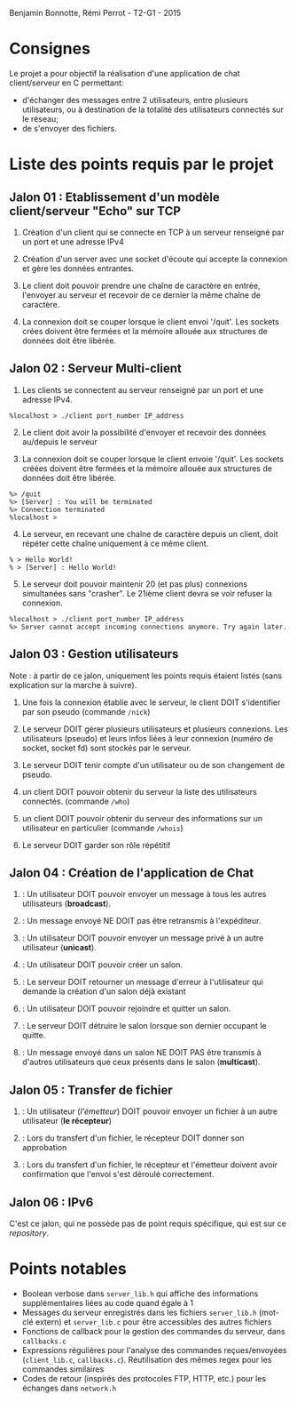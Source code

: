 Benjamin Bonnotte, Rémi Perrot - T2-G1 - 2015

# Consignes

Le projet a pour objectif la réalisation d'une application de chat client/serveur en C permettant:
* d'échanger des messages entre 2 utilisateurs, entre plusieurs utilisateurs, ou à destination de la totalité des utilisateurs connectés sur le réseau;
* de s'envoyer des fichiers.

# Liste des points requis par le projet

## Jalon 01 : Etablissement d'un modèle client/serveur "Echo" sur TCP

1. Création d'un client qui se connecte en TCP à un serveur renseigné par un port et une adresse IPv4

2. Création d'un server avec une socket d'écoute qui accepte la connexion et gère les données entrantes.

3. Le client doit pouvoir prendre une chaîne de caractère en entrée, l'envoyer au serveur et recevoir de ce dernier la même chaîne de caractère.

4. La connexion doit se couper lorsque le client envoi '/quit'. Les sockets crées doivent être fermées et la mémoire allouée aux structures de données doit être libérée.

## Jalon 02 : Serveur Multi-client

1. Les clients se connectent au serveur renseigné par un port et une adresse IPv4.

```
%localhost > ./client port_number IP_address
```

2. Le client doit avoir la possibilité d'envoyer et recevoir des données au/depuis le serveur

3. La connexion doit se couper lorsque le client envoie '/quit'. Les sockets créées doivent être fermées et la mémoire allouée aux structures de données doit être libérée.

```
%> /quit
%> [Server] : You will be terminated
%> Connection terminated
%localhost >
```

4. Le serveur, en recevant une chaîne de caractère depuis un client, doit répéter cette chaîne uniquement à ce même client.

```
% > Hello World!
% > [Server] : Hello World!
```

5. Le serveur doit pouvoir maintenir 20 (et pas plus) connexions simultanées sans "crasher". Le 21ième client devra se voir refuser la connexion.

```
%localhost > ./client port_number IP_address
%> Server cannot accept incoming connections anymore. Try again later.
```

## Jalon 03 : Gestion utilisateurs

Note : à partir de ce jalon, uniquement les points requis étaient listés (sans explication sur la marche à suivre).

1. Une fois la connexion établie avec le serveur, le client DOIT s'identifier par son pseudo (commande `/nick`)

2. Le serveur DOIT gérer plusieurs utilisateurs et plusieurs connexions. Les utilisateurs (pseudo) et leurs infos liées à leur connexion (numéro de socket, socket fd) sont stockés par le serveur.

3. Le serveur DOIT tenir compte d'un utilisateur ou de son changement de pseudo.

4. un client DOIT pouvoir obtenir du serveur la liste des utilisateurs connectés. (commande `/who`)

5. un client DOIT pouvoir obtenir du serveur des informations sur un utilisateur en particulier (commande `/whois`)

6. Le serveur DOIT garder son rôle répétitif

## Jalon 04 : Création de l'application de Chat

1. : Un utilisateur DOIT pouvoir envoyer un message à tous les autres utilisateurs (**broadcast**).

2. : Un message envoyé NE DOIT pas être retransmis à l'expéditeur.

3. : Un utilisateur DOIT pouvoir envoyer un message privé à un autre utilisateur (**unicast**).

4. : Un utilisateur DOIT pouvoir créer un salon.

5. : Le serveur DOIT retourner un message d'erreur à l'utilisateur qui demande la création d'un salon déjà existant

6. : Un utilisateur DOIT pouvoir rejoindre et quitter un salon.

7. : Le serveur DOIT détruire le salon lorsque son dernier occupant le quitte.

8. : Un message envoyé dans un salon NE DOIT PAS être transmis à d'autres utilisateurs que ceux présents dans le salon (**multicast**).

## Jalon 05 : Transfer de fichier

1. : Un utilisateur (*l'émetteur*) DOIT pouvoir envoyer un fichier à un autre utilisateur (**le récepteur**)

2. : Lors du transfert d'un fichier, le récepteur DOIT donner son approbation

3. : Lors du transfert d'un fichier, le récepteur et l'émetteur doivent avoir confirmation que l'envoi s'est déroulé correctement.

## Jalon 06 : IPv6

C'est ce jalon, qui ne possède pas de point requis spécifique, qui est sur ce *repository*.

# Points notables

* Boolean verbose dans `server_lib.h` qui affiche des informations supplémentaires liées au code quand égale à 1
* Messages du serveur enregistrés dans les fichiers `server_lib.h` (mot-clé extern) et `server_lib.c` pour être accessibles des autres fichiers
* Fonctions de callback pour la gestion des commandes du serveur, dans `callbacks.c`
* Expressions régulières pour l'analyse des commandes reçues/envoyées (`client_lib.c`, `callbacks.c`). Réutilisation des mêmes regex pour les commandes similaires
* Codes de retour (inspirés des protocoles FTP, HTTP, etc.) pour les échanges dans `network.h`

